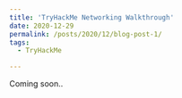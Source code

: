 ```yaml
---
title: 'TryHackMe Networking Walkthrough'
date: 2020-12-29
permalink: /posts/2020/12/blog-post-1/
tags:
  - TryHackMe

---
```

Coming soon..


